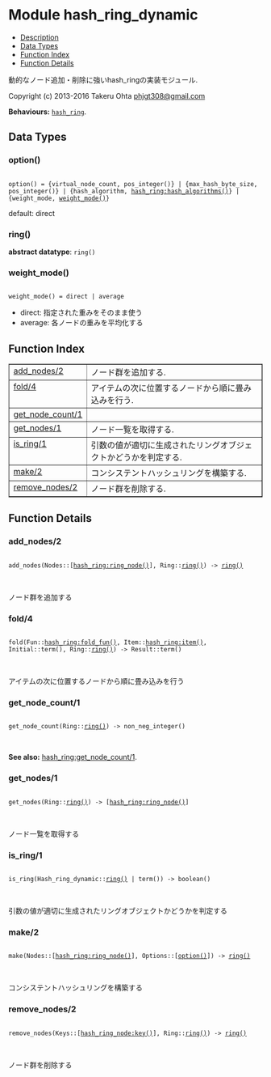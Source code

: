 

# Module hash_ring_dynamic #
* [Description](#description)
* [Data Types](#types)
* [Function Index](#index)
* [Function Details](#functions)

動的なノード追加・削除に強いhash_ringの実装モジュール.

Copyright (c) 2013-2016 Takeru Ohta <phjgt308@gmail.com>

__Behaviours:__ [`hash_ring`](hash_ring.md).

<a name="types"></a>

## Data Types ##




### <a name="type-option">option()</a> ###


<pre><code>
option() = {virtual_node_count, pos_integer()} | {max_hash_byte_size, pos_integer()} | {hash_algorithm, <a href="hash_ring.md#type-hash_algorithms">hash_ring:hash_algorithms()</a>} | {weight_mode, <a href="#type-weight_mode">weight_mode()</a>}
</code></pre>

default: direct



### <a name="type-ring">ring()</a> ###


__abstract datatype__: `ring()`




### <a name="type-weight_mode">weight_mode()</a> ###


<pre><code>
weight_mode() = direct | average
</code></pre>

 - direct: 指定された重みをそのまま使う
- average: 各ノードの重みを平均化する

<a name="index"></a>

## Function Index ##


<table width="100%" border="1" cellspacing="0" cellpadding="2" summary="function index"><tr><td valign="top"><a href="#add_nodes-2">add_nodes/2</a></td><td>ノード群を追加する.</td></tr><tr><td valign="top"><a href="#fold-4">fold/4</a></td><td>アイテムの次に位置するノードから順に畳み込みを行う.</td></tr><tr><td valign="top"><a href="#get_node_count-1">get_node_count/1</a></td><td></td></tr><tr><td valign="top"><a href="#get_nodes-1">get_nodes/1</a></td><td>ノード一覧を取得する.</td></tr><tr><td valign="top"><a href="#is_ring-1">is_ring/1</a></td><td>引数の値が適切に生成されたリングオブジェクトかどうかを判定する.</td></tr><tr><td valign="top"><a href="#make-2">make/2</a></td><td>コンシステントハッシュリングを構築する.</td></tr><tr><td valign="top"><a href="#remove_nodes-2">remove_nodes/2</a></td><td>ノード群を削除する.</td></tr></table>


<a name="functions"></a>

## Function Details ##

<a name="add_nodes-2"></a>

### add_nodes/2 ###

<pre><code>
add_nodes(Nodes::[<a href="hash_ring.md#type-ring_node">hash_ring:ring_node()</a>], Ring::<a href="#type-ring">ring()</a>) -&gt; <a href="#type-ring">ring()</a>
</code></pre>
<br />

ノード群を追加する

<a name="fold-4"></a>

### fold/4 ###

<pre><code>
fold(Fun::<a href="hash_ring.md#type-fold_fun">hash_ring:fold_fun()</a>, Item::<a href="hash_ring.md#type-item">hash_ring:item()</a>, Initial::term(), Ring::<a href="#type-ring">ring()</a>) -&gt; Result::term()
</code></pre>
<br />

アイテムの次に位置するノードから順に畳み込みを行う

<a name="get_node_count-1"></a>

### get_node_count/1 ###

<pre><code>
get_node_count(Ring::<a href="#type-ring">ring()</a>) -&gt; non_neg_integer()
</code></pre>
<br />

__See also:__ [hash_ring:get_node_count/1](hash_ring.md#get_node_count-1).

<a name="get_nodes-1"></a>

### get_nodes/1 ###

<pre><code>
get_nodes(Ring::<a href="#type-ring">ring()</a>) -&gt; [<a href="hash_ring.md#type-ring_node">hash_ring:ring_node()</a>]
</code></pre>
<br />

ノード一覧を取得する

<a name="is_ring-1"></a>

### is_ring/1 ###

<pre><code>
is_ring(Hash_ring_dynamic::<a href="#type-ring">ring()</a> | term()) -&gt; boolean()
</code></pre>
<br />

引数の値が適切に生成されたリングオブジェクトかどうかを判定する

<a name="make-2"></a>

### make/2 ###

<pre><code>
make(Nodes::[<a href="hash_ring.md#type-ring_node">hash_ring:ring_node()</a>], Options::[<a href="#type-option">option()</a>]) -&gt; <a href="#type-ring">ring()</a>
</code></pre>
<br />

コンシステントハッシュリングを構築する

<a name="remove_nodes-2"></a>

### remove_nodes/2 ###

<pre><code>
remove_nodes(Keys::[<a href="hash_ring_node.md#type-key">hash_ring_node:key()</a>], Ring::<a href="#type-ring">ring()</a>) -&gt; <a href="#type-ring">ring()</a>
</code></pre>
<br />

ノード群を削除する


